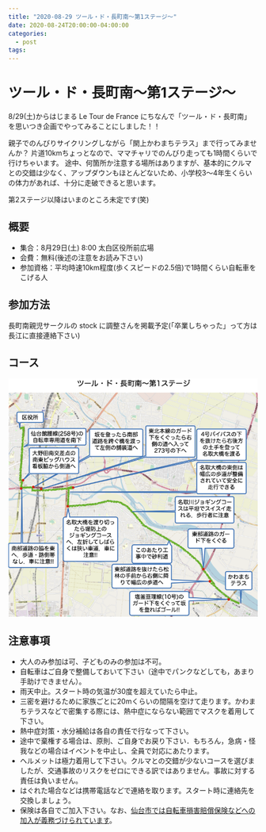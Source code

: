 ```yaml
---
title: "2020-08-29 ツール・ド・長町南〜第1ステージ〜"
date: 2020-08-24T20:00:00-04:00:00
categories:
  - post
tags:
---
```

# ツール・ド・長町南〜第1ステージ〜
8/29(土)からはじまる Le Tour de France にちなんで「ツール・ド・長町南」を思いつき企画でやってみることにしました！！

親子でのんびりサイクリングしながら「閖上かわまちテラス」まで行ってみませんか？
片道10kmちょっとなので、ママチャリでのんびり走っても1時間くらいで行けちゃいます。
途中、何箇所か注意する場所はありますが、基本的にクルマとの交錯は少なく、アップダウンもほとんどないため、小学校3〜4年生くらいの体力があれば、十分に走破できると思います。

第2ステージ以降はいまのところ未定です(笑)

## 概要
- 集合：8月29日(土) 8:00 太白区役所前広場
- 会費：無料(後述の注意をお読み下さい)
- 参加資格：平均時速10km程度(歩くスピードの2.5倍)で1時間くらい自転車をこげる人

## 参加方法
長町南親児サークルの stock に調整さんを掲載予定(「卒業しちゃった」って方は長江に直接連絡下さい)

## コース
![tourdeNM-stage1-00course.png](https://github.com/n-minami2014/act2020/blob/master/assets/images/tourdeNM-stage1-00course.png)

## 注意事項
- 大人のみ参加は可、子どものみの参加は不可。
- 自転車はご自身で整備しておいて下さい（途中でパンクなどしても，あまり手助けできません）。
- 雨天中止。スタート時の気温が30度を超えていたら中止。
- 三密を避けるために家族ごとに20mくらいの間隔を空けて走ります。かわまちテラスなどで密集する際には、熱中症にならない範囲でマスクを着用して下さい。
- 熱中症対策・水分補給は各自の責任で行なって下さい。
- 途中で棄権する場合は、原則、ご自身でお戻り下さい．もちろん，急病・怪我などの場合はイベントを中止し、全員で対応にあたります。
- ヘルメットは極力着用して下さい。クルマとの交錯が少ないコースを選びましたが、交通事故のリスクをゼロにできる訳ではありません。事故に対する責任は負いません。
- はぐれた場合などは携帯電話などで連絡を取ります。スタート時に連絡先を交換しましょう。
- 保険は各自でご加入下さい。なお、[仙台市では自転車損害賠償保険などへの加入が義務づけられています](https://www.city.sendai.jp/jitensha/hoken.html)。
